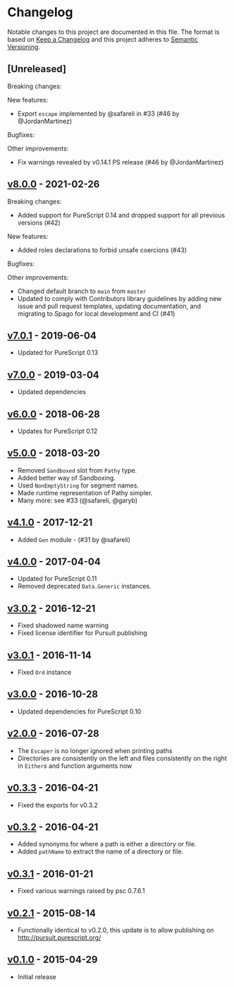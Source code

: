 # Changelog

Notable changes to this project are documented in this file. The format is based on [Keep a Changelog](https://keepachangelog.com/en/1.0.0/) and this project adheres to [Semantic Versioning](https://semver.org/spec/v2.0.0.html).

## [Unreleased]

Breaking changes:

New features:
- Export `escape` implemented by @safareli in #33 (#46 by @JordanMartinez)

Bugfixes:

Other improvements:
- Fix warnings revealed by v0.14.1 PS release (#46 by @JordanMartinez)

## [v8.0.0](https://github.com/purescript-contrib/purescript-pathy/releases/tag/v8.0.0) - 2021-02-26

Breaking changes:
- Added support for PureScript 0.14 and dropped support for all previous versions (#42)

New features:
- Added roles declarations to forbid unsafe coercions (#43)

Bugfixes:

Other improvements:
- Changed default branch to `main` from `master`
- Updated to comply with Contributors library guidelines by adding new issue and pull request templates, updating documentation, and migrating to Spago for local development and CI (#41)

## [v7.0.1](https://github.com/purescript-contrib/purescript-pathy/releases/tag/v7.0.1) - 2019-06-04

- Updated for PureScript 0.13

## [v7.0.0](https://github.com/purescript-contrib/purescript-pathy/releases/tag/v7.0.0) - 2019-03-04

- Updated dependencies

## [v6.0.0](https://github.com/purescript-contrib/purescript-pathy/releases/tag/v6.0.0) - 2018-06-28

- Updates for PureScript 0.12

## [v5.0.0](https://github.com/purescript-contrib/purescript-pathy/releases/tag/v5.0.0) - 2018-03-20

- Removed `Sandboxed` slot from `Pathy` type.
- Added better way of Sandboxing.
- Used `NonEmptyString` for segment names.
- Made runtime representation of Pathy simpler.
- Many more: see #33 (@safareli, @garyb)

## [v4.1.0](https://github.com/purescript-contrib/purescript-pathy/releases/tag/v4.1.0) - 2017-12-21

- Added `Gen` module - (#31 by @safareli)

## [v4.0.0](https://github.com/purescript-contrib/purescript-pathy/releases/tag/v4.0.0) - 2017-04-04

- Updated for PureScript 0.11
- Removed deprecated `Data.Generic` instances.

## [v3.0.2](https://github.com/purescript-contrib/purescript-pathy/releases/tag/v3.0.2) - 2016-12-21

- Fixed shadowed name warning
- Fixed license identifier for Pursuit publishing

## [v3.0.1](https://github.com/purescript-contrib/purescript-pathy/releases/tag/v3.0.1) - 2016-11-14

- Fixed `Ord` instance

## [v3.0.0](https://github.com/purescript-contrib/purescript-pathy/releases/tag/v3.0.0) - 2016-10-28

- Updated dependencies for PureScript 0.10

## [v2.0.0](https://github.com/purescript-contrib/purescript-pathy/releases/tag/v2.0.0) - 2016-07-28

- The `Escaper` is no longer ignored when printing paths
- Directories are consistently on the left and files consistently on the right in `Either`s and function arguments now

## [v0.3.3](https://github.com/purescript-contrib/purescript-pathy/releases/tag/v0.3.3) - 2016-04-21

- Fixed the exports for v0.3.2

## [v0.3.2](https://github.com/purescript-contrib/purescript-pathy/releases/tag/v0.3.2) - 2016-04-21

- Added synonyms for where a path is either a directory or file.
- Added `pathName` to extract the name of a directory or file.

## [v0.3.1](https://github.com/purescript-contrib/purescript-pathy/releases/tag/v0.3.1) - 2016-01-21

- Fixed various warnings raised by psc 0.7.6.1

## [v0.2.1](https://github.com/purescript-contrib/purescript-pathy/releases/tag/v0.2.1) - 2015-08-14

- Functionally identical to v0.2.0, this update is to allow publishing on http://pursuit.purescript.org/

## [v0.1.0](https://github.com/purescript-contrib/purescript-pathy/releases/tag/v0.1.0) - 2015-04-29

- Initial release
